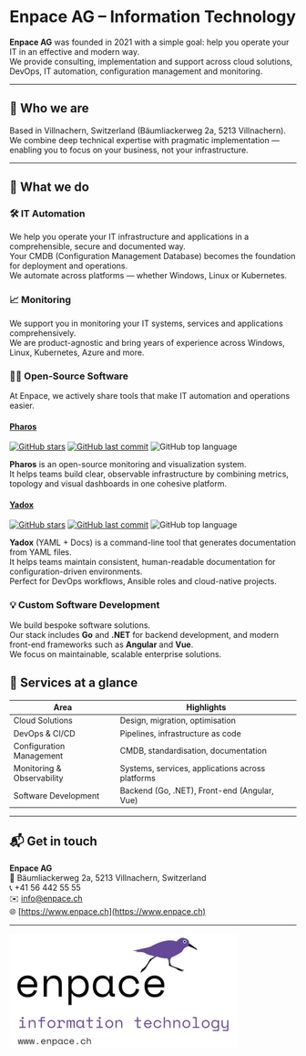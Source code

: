 # Enpace AG – Information Technology

**Enpace AG** was founded in 2021 with a simple goal: help you operate your IT in an effective and modern way.  
We provide consulting, implementation and support across cloud solutions, DevOps, IT automation, configuration management and monitoring.

---

## 🚀 Who we are  
Based in Villnachern, Switzerland (Bäumliackerweg 2a, 5213 Villnachern).  
We combine deep technical expertise with pragmatic implementation — enabling you to focus on your business, not your infrastructure.

---

## 🧭 What we do

### 🛠 IT Automation  
We help you operate your IT infrastructure and applications in a comprehensible, secure and documented way.  
Your CMDB (Configuration Management Database) becomes the foundation for deployment and operations.  
We automate across platforms — whether Windows, Linux or Kubernetes.

### 📈 Monitoring  
We support you in monitoring your IT systems, services and applications comprehensively.  
We are product-agnostic and bring years of experience across Windows, Linux, Kubernetes, Azure and more.

### 🧑‍💻 Open-Source Software  
At Enpace, we actively share tools that make IT automation and operations easier.

#### [Pharos](https://github.com/metraction/pharos)  
[![GitHub stars](https://img.shields.io/github/stars/metraction/pharos?style=social)](https://github.com/metraction/pharos/stargazers)
[![GitHub last commit](https://img.shields.io/github/last-commit/metraction/pharos)](https://github.com/metraction/pharos/commits/main)
![GitHub top language](https://img.shields.io/github/languages/top/metraction/pharos)

**Pharos** is an open-source monitoring and visualization system.  
It helps teams build clear, observable infrastructure by combining metrics, topology and visual dashboards in one cohesive platform.

#### [Yadox](https://github.com/enpace/yadox)  
[![GitHub stars](https://img.shields.io/github/stars/enpace/yadox?style=social)](https://github.com/enpace/yadox/stargazers)
[![GitHub last commit](https://img.shields.io/github/last-commit/enpace/yadox)](https://github.com/enpace/yadox/commits/main)
![GitHub top language](https://img.shields.io/github/languages/top/enpace/yadox)

**Yadox** (YAML + Docs) is a command-line tool that generates documentation from YAML files.  
It helps teams maintain consistent, human-readable documentation for configuration-driven environments.  
Perfect for DevOps workflows, Ansible roles and cloud-native projects.

### 💡 Custom Software Development  
We build bespoke software solutions.  
Our stack includes **Go** and **.NET** for backend development, and modern front-end frameworks such as **Angular** and **Vue**.  
We focus on maintainable, scalable enterprise solutions.

## 🧩 Services at a glance  

| Area                      | Highlights                                                  |
|----------------------------|-------------------------------------------------------------|
| Cloud Solutions            | Design, migration, optimisation                             |
| DevOps & CI/CD             | Pipelines, infrastructure as code                           |
| Configuration Management   | CMDB, standardisation, documentation                        |
| Monitoring & Observability | Systems, services, applications across platforms            |
| Software Development       | Backend (Go, .NET), Front-end (Angular, Vue)               |

---

## 📬 Get in touch  

**Enpace AG**  
📍 Bäumliackerweg 2a, 5213 Villnachern, Switzerland  
📞 +41 56 442 55 55  
✉️ [info@enpace.ch](mailto:info@enpace.ch)  
🌐 [https://www.enpace.ch](https://www.enpace.ch)

---
![Enpace Logo](media/logo.png)

